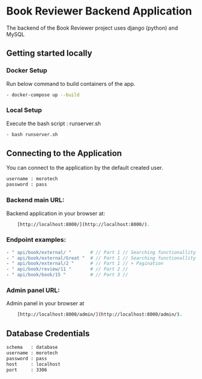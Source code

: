 # Book Reviewer Backend Application
The backend of the Book Reviewer project uses django (python) and MySQL
## Getting started locally

### Docker Setup
Run below command to build containers of the app.

```bash
- docker-compose up --build
```

### Local Setup
Execute the bash script : runserver.sh

```bash
- bash runserver.sh
```

## Connecting to the Application
You can connect to the application by the default created user.

```bash
username : morotech
password : pass 
```
### Backend main URL:

Backend application in your browser at: 
```bash
    [http://localhost:8000/](http://localhost:8000/).
```
### Endpoint examples:

```bash
- " api/book/external/ "       # // Part 1 // Searching functionallity from url kwargs.
- " api/book/external/Great "  # // Part 1 // Searching functionallity from searching param.
- " api/book/external/2 "      # // Part 1 // + Pagination
- " api/book/review/11 "       # // Part 2 //                                 
- " api/book/book/15 "         # // Part 3 //   
```

### Admin panel URL:
Admin panel in your browser at 

```bash
    [http://localhost:8000/admin/](http://localhost:8000/admin/).
```

## Database Credentials

```bash
schema   : database
username : morotech
password : pass 
host     : localhost
port     : 3306

```



